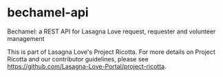 # bechamel-api
Bechamel: a REST API for Lasagna Love request, requester and volunteer management

This is part of Lasagna Love's Project Ricotta. For more details on Project Ricotta and our contributor guidelines, please see https://github.com/Lasagna-Love-Portal/project-ricotta. 
